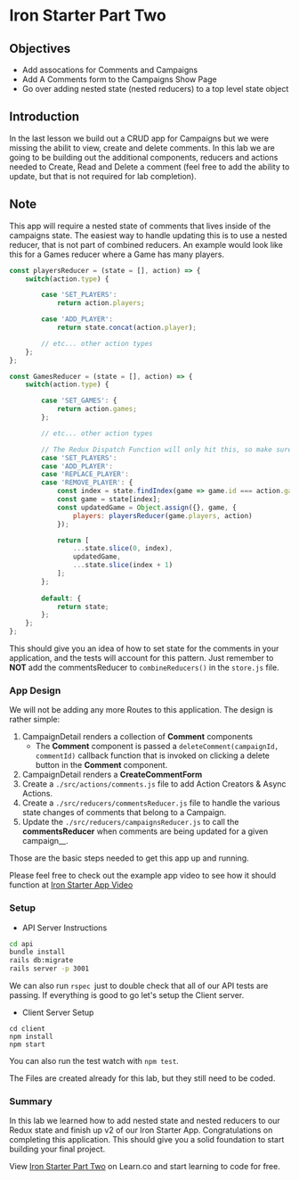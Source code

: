 # Iron Starter Part Two

## Objectives

* Add assocations for Comments and Campaigns
* Add A Comments form to the Campaigns Show Page
* Go over adding nested state (nested reducers) to a top level state object

## Introduction

In the last lesson we build out a CRUD app for Campaigns but we were missing the abilit to view, create and delete comments. In this lab we are going to be building out the additional components, reducers and actions needed to Create, Read and Delete a comment (feel free to add the ability to update, but that is not required for lab completion). 

## Note

This app will require a nested state of comments that lives inside of the campaigns state. The easiest way to handle updating this is to use a nested reducer, that is not part of combined reducers. An example would look like this for a Games reducer where a Game has many players. 

```javascript
const playersReducer = (state = [], action) => {
    switch(action.type) {

        case 'SET_PLAYERS':
            return action.players;

        case 'ADD_PLAYER':
            return state.concat(action.player);

        // etc... other action types
    };
};

const GamesReducer = (state = [], action) => {
    switch(action.type) {

        case 'SET_GAMES': {
            return action.games;
        };

        // etc... other action types

        // The Redux Dispatch Function will only hit this, so make sure to make to handle multiple action types in the GamesReducer
        case 'SET_PLAYERS':
        case 'ADD_PLAYER':
        case 'REPLACE_PLAYER':
        case 'REMOVE_PLAYER': {
            const index = state.findIndex(game => game.id === action.gameId);
            const game = state[index];
            const updatedGame = Object.assign({}, game, {
                players: playersReducer(game.players, action)
            });

            return [
                ...state.slice(0, index),
                updatedGame,
                ...state.slice(index + 1)
            ];
        };
        
        default: {
            return state;
        };
    };
};
``` 

This should give you an idea of how to set state for the comments in your application, and the tests will account for this pattern. Just remember to __NOT__ add the commentsReducer to `combineReducers()` in the `store.js` file. 

### App Design

We will not be adding any more Routes to this application. The design is rather simple: 

1. CampaignDetail renders a collection of __Comment__ components
    * The __Comment__ component is passed a `deleteComment(campaignId, commentId)` callback function that is invoked on clicking a delete button in the __Comment__ component.
2. CampaignDetail renders a __CreateCommentForm__
3. Create a `./src/actions/comments.js` file to add Action Creators & Async Actions. 
4. Create a `./src/reducers/commentsReducer.js` file to handle the various state changes of comments that belong to a Campaign. 
5. Update the `./src/reducers/campaignsReducer.js` to call the __commentsReducer__ when comments are being updated for a given campaign__. 

Those are the basic steps needed to get this app up and running. 

Please feel free to check out the example app video to see how it should function at [Iron Starter App Video](https://youtu.be/v5iyE9qFPmg)

### Setup

* API Server Instructions

```bash 
cd api 
bundle install
rails db:migrate 
rails server -p 3001 
``` 

We can also run `rspec `just to double check that all of our API tests are passing. If everything is good to go let's setup the Client server. 

* Client Server Setup

```
cd client 
npm install 
npm start
```

You can also run the test watch with `npm test`.

The Files are created already for this lab, but they still need to be coded.

### Summary

In this lab we learned how to add nested state and nested reducers to our Redux state and finish up v2 of our Iron Starter App. Congratulations on completing this application. This should give you a solid foundation to start building your final project. 

<p class='util--hide'>View <a href='https://learn.co/lessons/iron-starter-part-two-lab'>Iron Starter Part Two</a> on Learn.co and start learning to code for free.</p>